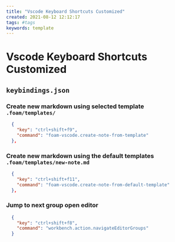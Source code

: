 ```yaml
---
title: "Vscode Keyboard Shortcuts Customized"
created: 2021-08-12 12:12:17
tags: #tags
keywords: template
---
```


# Vscode Keyboard Shortcuts Customized

## `keybindings.json`

### Create new markdown using selected template `.foam/templates/`

```json
  {
    "key": "ctrl+shift+f9",
    "command": "foam-vscode.create-note-from-template"
  },
```

### Create new markdown using the default templates `.foam/templates/new-note.md`

```json
  {
    "key": "ctrl+shift+f11",
    "command": "foam-vscode.create-note-from-default-template"
  },
```

### Jump to next group open editor

```json
  {
    "key": "ctrl+shift+f8",
    "command": "workbench.action.navigateEditorGroups"
  }
```
